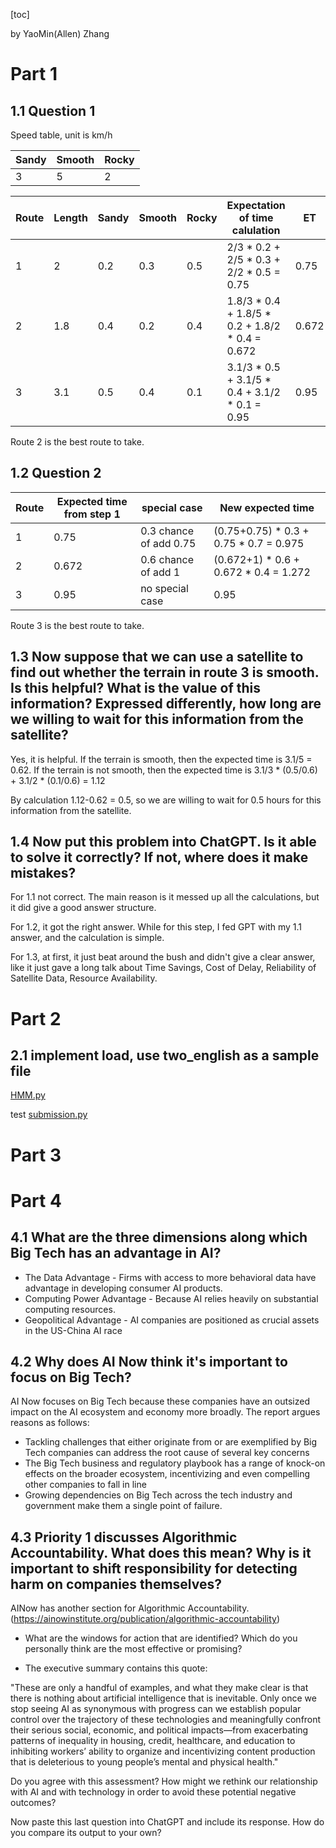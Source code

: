 [toc]

by YaoMin(Allen) Zhang
# Part 1

## 1.1 Question 1
Speed table, unit is km/h

 Sandy | Smooth | Rocky
 ---   | ---    | ---
 3 | 5 | 2


Route | Length | Sandy | Smooth | Rocky | Expectation of time calulation | ET 
--- | --- | --- | --- | --- | --- | ---
1 | 2 | 0.2 | 0.3 | 0.5 | 2/3 * 0.2 + 2/5 * 0.3 + 2/2 * 0.5 = 0.75  | 0.75
2 | 1.8 | 0.4 | 0.2 | 0.4 | 1.8/3 * 0.4 + 1.8/5 * 0.2 + 1.8/2 * 0.4 = 0.672 | 0.672
3 | 3.1 | 0.5 | 0.4 | 0.1 | 3.1/3 * 0.5 + 3.1/5 * 0.4 + 3.1/2 * 0.1 = 0.95 | 0.95

Route 2 is the best route to take.


## 1.2 Question 2

Route |  Expected time from step 1 | special case | New expected time
--- | --- | --- | ---
1 | 0.75 | 0.3 chance of add 0.75 | (0.75+0.75) * 0.3 + 0.75 * 0.7 = 0.975
2 | 0.672 | 0.6 chance of add 1 | (0.672+1) * 0.6 + 0.672 * 0.4 = 1.272
3 | 0.95 | no special case | 0.95

Route 3 is the best route to take.

## 1.3 Now suppose that we can use a satellite to find out whether the terrain in route 3 is smooth.  Is this helpful? What is the value of this information? Expressed differently, how long are we willing to wait for this information from the satellite?

Yes, it is helpful. 
If the terrain is smooth, then the expected time is 3.1/5 = 0.62.
If the terrain is not smooth, then the expected time is 3.1/3 * (0.5/0.6) + 3.1/2 * (0.1/0.6) = 1.12

By calculation 1.12-0.62 = 0.5, so we are willing to wait for 0.5 hours for this information from the satellite.

## 1.4 Now put this problem into ChatGPT. Is it able to solve it correctly? If not, where does it make mistakes?

For 1.1 not correct. The main reason is it messed up all the calculations, but it did give a good answer structure.

For 1.2, it got the right answer. While for this step, I fed GPT with my 1.1 answer, and the calculation is simple. 

For 1.3, at first, it just beat around the bush and didn't give a clear answer, like it just gave a long talk about Time Savings, Cost of Delay, Reliability of Satellite Data, Resource Availability. 

# Part 2
## 2.1 implement load, use two_english as a sample file
[HMM.py](HMM.py)

test
[submission.py](submission.py)

# Part 3 

#  Part 4

## 4.1 What are the three dimensions along which Big Tech has an advantage in AI?

- The Data Advantage - Firms with access to more behavioral data have advantage in developing consumer AI products.
- Computing Power Advantage - Because AI relies heavily on substantial computing resources.
- Geopolitical Advantage - AI companies are positioned as crucial assets in the US-China AI race

## 4.2 Why does AI Now think it's important to focus on Big Tech?
AI Now focuses on Big Tech because these companies have an outsized impact on the AI ecosystem and economy more broadly. The report argues reasons as follows:
- Tackling challenges that either originate from or are exemplified by Big Tech
  companies can address the root cause of several key concerns
- The Big Tech business and regulatory playbook has a range of knock-on effects on the broader ecosystem, incentivizing and even compelling other companies to fall in line
- Growing dependencies on Big Tech across the tech industry and government make them a single point of failure.

## 4.3  Priority 1 discusses Algorithmic Accountability. What does this mean? Why is it important to shift responsibility for detecting harm on companies themselves?
AINow has another section for Algorithmic Accountability.(https://ainowinstitute.org/publication/algorithmic-accountability)

- What are the windows for action that are identified? Which do you personally think are the most effective or promising?

- The executive summary contains this quote:

"These are only a handful of examples, and what they make clear is that there is nothing about
artificial intelligence that is inevitable. Only once we stop seeing AI as synonymous with progress
can we establish popular control over the trajectory of these technologies and meaningfully confront
their serious social, economic, and political impacts—from exacerbating patterns of inequality in
housing, credit, healthcare, and education to inhibiting workers’ ability to organize and incentivizing
content production that is deleterious to young people’s mental and physical health."

Do you agree with this assessment? How might we rethink our relationship with AI and with technology in order to avoid these potential negative outcomes?

Now paste this last question into ChatGPT and include its response. How do you compare its output to your own? 



